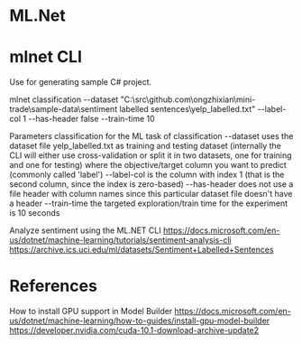 # ML.Net


# mlnet CLI

Use for generating sample C# project.

mlnet classification --dataset "C:\src\github.com\ongzhixian\mini-trade\sample-data\sentiment labelled sentences\yelp_labelled.txt" --label-col 1 --has-header false --train-time 10

Parameters
classification  for the ML task of classification
--dataset       uses the dataset file yelp_labelled.txt as training and testing dataset 
                (internally the CLI will either use cross-validation or split it in two datasets, 
                one for training and one for testing)
                where the objective/target column you want to predict (commonly called 'label') 
--label-col     is the column with index 1 (that is the second column, since the index is zero-based)
--has-header    does not use a file header with column names since this particular dataset file doesn't have a header
--train-time    the targeted exploration/train time for the experiment is 10 seconds


Analyze sentiment using the ML.NET CLI
https://docs.microsoft.com/en-us/dotnet/machine-learning/tutorials/sentiment-analysis-cli
https://archive.ics.uci.edu/ml/datasets/Sentiment+Labelled+Sentences

# References

How to install GPU support in Model Builder
https://docs.microsoft.com/en-us/dotnet/machine-learning/how-to-guides/install-gpu-model-builder
https://developer.nvidia.com/cuda-10.1-download-archive-update2